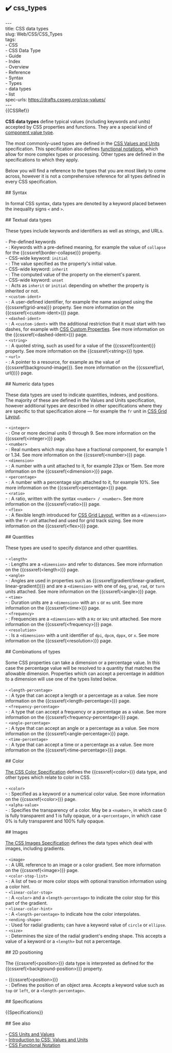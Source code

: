 ## ✔️ css_types 
 ---<br/>title: CSS data types<br/>slug: Web/CSS/CSS_Types<br/>tags:<br/>  - CSS<br/>  - CSS Data Type<br/>  - Guide<br/>  - Index<br/>  - Overview<br/>  - Reference<br/>  - Syntax<br/>  - Types<br/>  - data types<br/>  - list<br/>spec-urls: https://drafts.csswg.org/css-values/<br/>---<br/>{{CSSRef}}<br/><br/>**CSS data types** define typical values (including keywords and units) accepted by CSS properties and functions. They are a special kind of [component value type](https://www.w3.org/TR/css3-values/#component-types).<br/><br/>The most commonly-used types are defined in the [CSS Values and Units](/en-US/docs/Web/CSS/CSS_Values_and_Units) specification. This specification also defines [functional notations](/en-US/docs/Web/CSS/CSS_Functions), which allow for more complex types or processing. Other types are defined in the specifications to which they apply.<br/><br/>Below you will find a reference to the types that you are most likely to come across, however it is not a comprehensive reference for all types defined in every CSS specification.<br/><br/>## Syntax<br/><br/>In formal CSS syntax, data types are denoted by a keyword placed between the inequality signs `<` and `>`.<br/><br/>## Textual data types<br/><br/>These types include keywords and identifiers as well as strings, and URLs.<br/><br/>- Pre-defined keywords<br/>  - : Keywords with a pre-defined meaning, for example the value of `collapse` for the {{cssxref(border-collapse)}} property.<br/>- CSS-wide keyword: `initial`<br/>  - : The value specified as the property's initial value.<br/>- CSS-wide keyword: `inherit`<br/>  - : The computed value of the property on the element's parent.<br/>- CSS-wide keyword: `unset`<br/>  - : Acts as `inherit` or `initial` depending on whether the property is inherited or not.<br/>- `<custom-ident>`<br/>  - : A user-defined identifier, for example the name assigned using the {{cssxref(grid-area)}} property. See more information on the {{cssxref(&lt;custom-ident&gt;)}} page.<br/>- `<dashed-ident>`<br/>  - : A `<custom-ident>` with the additional restriction that it must start with two dashes, for example with [CSS Custom Properties](/en-US/docs/Web/CSS/Using_CSS_custom_properties). See more information on the {{cssxref(&lt;dashed-ident&gt;)}} page.<br/>- `<string>`<br/>  - : A quoted string, such as used for a value of the {{cssxref(content)}} property. See more information on the {{cssxref(&lt;string&gt;)}} type.<br/>- `<url>`<br/>  - : A pointer to a resource, for example as the value of {{cssxref(background-image)}}. See more information on the {{cssxref(url, url())}} page.<br/><br/>## Numeric data types<br/><br/>These data types are used to indicate quantities, indexes, and positions. The majority of these are defined in the Values and Units specification, however additional types are described in other specifications where they are specific to that specification alone — for example the `fr` unit in [CSS Grid Layout](https://www.w3.org/TR/css-grid-1/#fr-unit).<br/><br/>- `<integer>`<br/>  - : One or more decimal units 0 through 9. See more information on the {{cssxref(&lt;integer&gt;)}} page.<br/>- `<number>`<br/>  - : Real numbers which may also have a fractional component, for example 1 or 1.34. See more information on the {{cssxref(&lt;number&gt;)}} page.<br/>- `<dimension>`<br/>  - : A number with a unit attached to it, for example 23px or 15em. See more information on the {{cssxref(&lt;dimension&gt;)}} page.<br/>- `<percentage>`<br/>  - : A number with a percentage sign attached to it, for example 10%. See more information on the {{cssxref(&lt;percentage&gt;)}} page.<br/>- `<ratio>`<br/>  - : A ratio, written with the syntax `<number> / <number>`. See more information on the {{cssxref(&lt;ratio&gt;)}} page.<br/>- `<flex>`<br/>  - : A flexible length introduced for [CSS Grid Layout](/en-US/docs/Web/CSS/CSS_Grid_Layout), written as a `<dimension>` with the `fr` unit attached and used for grid track sizing. See more information on the {{cssxref(&lt;flex&gt;)}} page.<br/><br/>## Quantities<br/><br/>These types are used to specify distance and other quantities.<br/><br/>- `<length>`<br/>  - : Lengths are a `<dimension>` and refer to distances. See more information on the {{cssxref(&lt;length&gt;)}} page.<br/>- `<angle>`<br/>  - : Angles are used in properties such as {{cssxref(gradient/linear-gradient, linear-gradient())}} and are a `<dimension>` with one of `deg`, `grad`, `rad`, or `turn` units attached. See more information on the {{cssxref(&lt;angle&gt;)}} page.<br/>- `<time>`<br/>  - : Duration units are a `<dimension>` with an `s` or `ms` unit. See more information on the {{cssxref(&lt;time&gt;)}} page.<br/>- `<frequency>`<br/>  - : Frequencies are a `<dimension>` with a `Hz` or `kHz` unit attached. See more information on the {{cssxref(&lt;frequency&gt;)}} page.<br/>- `<resolution>`<br/>  - : Is a `<dimension>` with a unit identifier of `dpi`, `dpcm`, `dppx`, or `x`. See more information on the {{cssxref(&lt;resolution&gt;)}} page.<br/><br/>## Combinations of types<br/><br/>Some CSS properties can take a dimension or a percentage value. In this case the percentage value will be resolved to a quantity that matches the allowable dimension. Properties which can accept a percentage in addition to a dimension will use one of the types listed below.<br/><br/>- `<length-percentage>`<br/>  - : A type that can accept a length or a percentage as a value. See more information on the {{cssxref(&lt;length-percentage&gt;)}} page.<br/>- `<frequency-percentage>`<br/>  - : A type that can accept a frequency or a percentage as a value. See more information on the {{cssxref(&lt;frequency-percentage&gt;)}} page.<br/>- `<angle-percentage>`<br/>  - : A type that can accept an angle or a percentage as a value. See more information on the {{cssxref(&lt;angle-percentage&gt;)}} page.<br/>- `<time-percentage>`<br/>  - : A type that can accept a time or a percentage as a value. See more information on the {{cssxref(&lt;time-percentage&gt;)}} page.<br/><br/>## Color<br/><br/>[The CSS Color Specification](https://www.w3.org/TR/css-color-3/) defines the {{cssxref(&lt;color&gt;)}} data type, and other types which relate to color in CSS.<br/><br/>- `<color>`<br/>  - : Specified as a keyword or a numerical color value. See more information on the {{cssxref(&lt;color&gt;)}} page.<br/>- `<alpha-value>`<br/>  - : Specifies the transparency of a color. May be a `<number>`, in which case 0 is fully transparent and 1 is fully opaque, or a `<percentage>`, in which case 0% is fully transparent and 100% fully opaque.<br/><br/>## Images<br/><br/>[The CSS Images Specification](https://www.w3.org/TR/css-images-3/) defines the data types which deal with images, including gradients.<br/><br/>- `<image>`<br/>  - : A URL reference to an image or a color gradient. See more information on the {{cssxref(&lt;image&gt;)}} page.<br/>- `<color-stop-list>`<br/>  - : A list of two or more color stops with optional transition information using a color hint.<br/>- `<linear-color-stop>`<br/>  - : A `<color>` and a `<length-percentage>` to indicate the color stop for this part of the gradient.<br/>- `<linear-color-hint>`<br/>  - : A `<length-percentage>` to indicate how the color interpolates.<br/>- `<ending-shape>`<br/>  - : Used for radial gradients; can have a keyword value of `circle` or `ellipse`.<br/>- `<size>`<br/>  - : Determines the size of the radial gradient's ending shape. This accepts a value of a keyword or a `<length>` but not a percentage.<br/><br/>## 2D positioning<br/><br/>The {{cssxref(&lt;position&gt;)}} data type is interpreted as defined for the {{cssxref(&lt;background-position&gt;)}} property.<br/><br/>- {{cssxref(&lt;position&gt;)}}<br/>  - : Defines the position of an object area. Accepts a keyword value such as `top` or `left`, or a `<length-percentage>`.<br/><br/>## Specifications<br/><br/>{{Specifications}}<br/><br/>## See also<br/><br/>- [CSS Units and Values](/en-US/docs/Web/CSS/CSS_Values_and_Units)<br/>- [Introduction to CSS: Values and Units](/en-US/docs/Learn/CSS/Building_blocks/Values_and_units)<br/>- [CSS Functional Notation](/en-US/docs/Web/CSS/CSS_Functions)<br/>